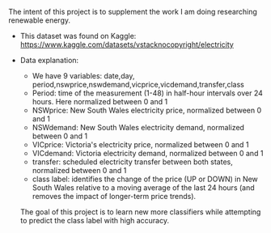 The intent of this project is to supplement the work I am doing researching renewable energy. 

- This dataset was found on Kaggle: https://www.kaggle.com/datasets/vstacknocopyright/electricity
- Data explanation: 
    - We have 9 variables: date,day, period,nswprice,nswdemand,vicprice,vicdemand,transfer,class
    - Period: time of the measurement (1-48) in half-hour intervals over 24 hours. Here normalized between 0 and 1
    - NSWprice: New South Wales electricity price, normalized between 0 and 1
    - NSWdemand: New South Wales electricity demand, normalized between 0 and 1
    - VICprice: Victoria's electricity price, normalized between 0 and 1
    - VICdemand: Victoria electricity demand, normalized between 0 and 1
    - transfer: scheduled electricity transfer between both states, normalized between 0 and 1
    - class label: identifies the change of the price (UP or DOWN) in New South Wales relative to a moving average of the last 24 hours (and removes the impact of longer-term price trends).
 
  The goal of this project is to learn new more classifiers while attempting to predict the class label with high accuracy. 

